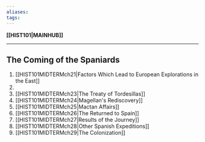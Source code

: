 ```yaml
---
aliases:
tags:
---
```

**[[HIST101|MAINHUB]]**

---
## The Coming of the Spaniards
1. [[HIST101MIDTERMch21|Factors Which Lead to European Explorations in the East]]
2. &nbsp;
3. [[HIST101MIDTERMch23|The Treaty of Tordesillas]]
4. [[HIST101MIDTERMch24|Magellan's Rediscovery]]
5. [[HIST101MIDTERMch25|Mactan Affairs]]
6. [[HIST101MIDTERMch26|The Returned to Spain]]
7. [[HIST101MIDTERMch27|Results of the Journey]]
8. [[HIST101MIDTERMch28|Other Spanish Expeditions]]
9. [[HIST101MIDTERMch29|The Colonization]]